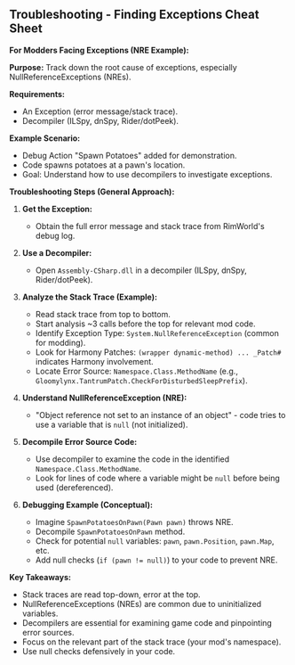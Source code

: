 
## Troubleshooting - Finding Exceptions Cheat Sheet

**For Modders Facing Exceptions (NRE Example):**

**Purpose:** Track down the root cause of exceptions, especially NullReferenceExceptions (NREs).

**Requirements:**

- An Exception (error message/stack trace).
- Decompiler (ILSpy, dnSpy, Rider/dotPeek).

**Example Scenario:**

- Debug Action "Spawn Potatoes" added for demonstration.
- Code spawns potatoes at a pawn's location.
- Goal: Understand how to use decompilers to investigate exceptions.

**Troubleshooting Steps (General Approach):**

1. **Get the Exception:**
   - Obtain the full error message and stack trace from RimWorld's debug log.

2. **Use a Decompiler:**
   - Open `Assembly-CSharp.dll` in a decompiler (ILSpy, dnSpy, Rider/dotPeek).

3. **Analyze the Stack Trace (Example):**
   - Read stack trace from top to bottom.
   - Start analysis ~3 calls before the top for relevant mod code.
   - Identify Exception Type: `System.NullReferenceException` (common for modding).
   - Look for Harmony Patches: `(wrapper dynamic-method) ... _Patch#` indicates Harmony involvement.
   - Locate Error Source: `Namespace.Class.MethodName` (e.g., `Gloomylynx.TantrumPatch.CheckForDisturbedSleepPrefix`).

4. **Understand NullReferenceException (NRE):**
   - "Object reference not set to an instance of an object" - code tries to use a variable that is `null` (not initialized).

5. **Decompile Error Source Code:**
   - Use decompiler to examine the code in the identified `Namespace.Class.MethodName`.
   - Look for lines of code where a variable might be `null` before being used (dereferenced).

6. **Debugging Example (Conceptual):**
   - Imagine `SpawnPotatoesOnPawn(Pawn pawn)` throws NRE.
   - Decompile `SpawnPotatoesOnPawn` method.
   - Check for potential `null` variables: `pawn`, `pawn.Position`, `pawn.Map`, etc.
   - Add null checks (`if (pawn != null)`) to your code to prevent NRE.

**Key Takeaways:**

- Stack traces are read top-down, error at the top.
- NullReferenceExceptions (NREs) are common due to uninitialized variables.
- Decompilers are essential for examining game code and pinpointing error sources.
- Focus on the relevant part of the stack trace (your mod's namespace).
- Use null checks defensively in your code.
```
